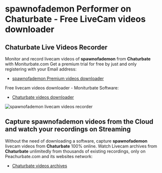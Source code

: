 # spawnofademon Performer on Chaturbate - Free LiveCam videos downloader

## Chaturbate Live Videos Recorder

Monitor and record livecam videos of **spawnofademon** from **Chaturbate** with Moniturbate.com
Get a premium trial for free by just and only registering with your Email address:
* [spawnofademon Premium videos downloader](https://moniturbate.com/request-demo-licence-key.html)

Free livecam videos downloader - Moniturbate Software:
* [Chaturbate videos downloader](https://moniturbate.com/moniturbate-download-software.html)

![spawnofademon livecam videos recorder](https://peachurnet.com/templates/moniturbate-software.png)


## Capture spawnofademon videos from the Cloud and watch your recordings on Streaming

Without the need of downloading a software, capture **spawnofademon** livecam videos from **Chaturbate** 100% online.
Watch Livecam archives from **Chaturbate** unlimitedly from thousands of existing recordings, only on Peachurbate.com and its websites network:
* [Chaturbate videos archives](https://peachurnet.com/)